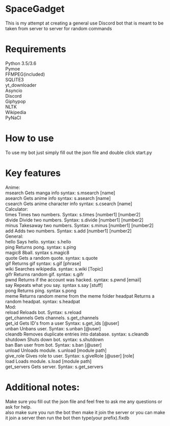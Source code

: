# SpaceGadget
This is my attempt at creating a general use Discord bot that is meant to be taken from server to server for random commands
# Requirements
 Python 3.5/3.6<br/>
 Pymoe<br/>
 FFMPEG(included)<br/>
 SQLITE3<br/>
 yt_downloader<br/>
 Asyncio<br/>
 Discord<br/>
 Giphypop<br/>
 NLTK<br/>
 Wikipedia<br/>
 PyNaCl
 # How to use
 To use my bot just simply fill out the json file and double click start.py
 # Key features
 Anime:<br/>
  msearch      Gets manga info syntax: s.msearch [name]<br/>
  asearch      Gets anime info syntax: s.asearch [name]<br/>
  csearch      Gets anime character info syntax: s.csearch [name]<br/>
Calculator:<br/>
  times        Times two numbers. Syntax: s.times [number1] [number2]<br/>
  divide       Divide two numbers. Syntax: s.divide [number1] [number2]<br/>
  minus        Takesaway two numbers. Syntax: s.minus [number1] [number2]<br/>
  add          Adds two numbers. Syntax: s.add [number1] [number2]<br/>
General:<br/>
  hello        Says hello. syntax: s.hello<br/>
  ping         Returns pong. syntax: s.ping<br/>
  magic8       8ball. syntax s.magic8<br/>
  quote        Gets a random quote. syntax: s.quote<br/>
  gif          Returns gif syntax: s.gif [phrase]<br/>
  wiki         Searches wikipedia. syntax: s.wiki [Topic]<br/>
  gifr         Returns random gif. syntax: s.gifr<br/>
  pwnd         Returns if the account was hacked. syntax: s.pwnd [email] <br/>
  say          Repeats what you say. syntax s.say [stuff]<br/>
  pong         Returns ping. syntax s.pong<br/> 
  meme         Returns random meme from the meme folder
  headpat      Returns a random headpat. syntax: s.headpat<br/>
Mod:<br/>
  reload       Reloads bot. Syntax: s.reload<br/>
  get_channels Gets channels. s.get_channels<br/>
  get_id       Gets ID's from a user Syntax: s.get_ids [@user]<br/>
  unban        Unbans user. Syntax: s.unban [@user]<br/>
  cleandb      Removes duplicate entries into database. syntax: s.cleandb<br/>
  shutdown     Shuts down bot. syntax: s.shutdown<br/>
  ban          Ban user from bot. Syntax: s.ban [@user]<br/>
  unload       Unloads module. s.unload [module path]<br/>
  give_role    Gives role to user. Syntax: s.giveRole [@user] [role]<br/>
  load         Loads module. s.load [module path]<br/>
  get_servers  Gets server. Syntax: s.get_servers<br/>
 # Additional notes:
 Make sure you fill out the json file and feel free to ask me any questions or ask for help.<br/>
 also make sure you run the bot then make it join the server or you can make it join a server then run the bot then type(your prefix).fixdb
